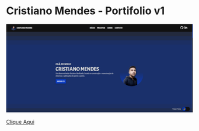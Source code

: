 # Cristiano Mendes - Portifolio v1

![](image.png)

[Clique Aqui](https://cristianomendes.vercel.app/)
